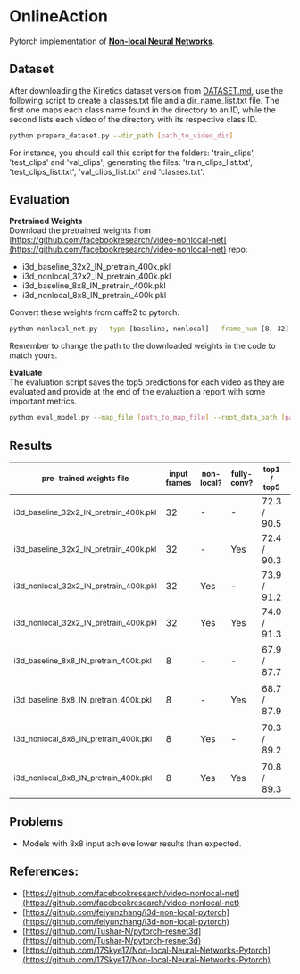 # OnlineAction
Pytorch implementation of [**Non-local Neural Networks**](https://arxiv.org/abs/1711.07971).

## Dataset
After downloading the Kinetics dataset version from [DATASET.md](https://github.com/facebookresearch/video-nonlocal-net/blob/master/DATASET.md), use the following script to create a classes.txt file and a dir_name_list.txt file. The first one maps each class name found in the directory to an ID, while the second lists each video of the directory with its respective class ID.
```bash
python prepare_dataset.py --dir_path [path_to_video_dir]
```
For instance, you should call this script for the folders: 'train_clips', 'test_clips' and 'val_clips'; generating the files: 'train_clips_list.txt', 'test_clips_list.txt', 'val_clips_list.txt' and 'classes.txt'.


## Evaluation

**Pretrained Weights**  
Download the pretrained weights from [https://github.com/facebookresearch/video-nonlocal-net](https://github.com/facebookresearch/video-nonlocal-net) repo:
- i3d_baseline_32x2_IN_pretrain_400k.pkl
- i3d_nonlocal_32x2_IN_pretrain_400k.pkl
- i3d_baseline_8x8_IN_pretrain_400k.pkl
- i3d_nonlocal_8x8_IN_pretrain_400k.pkl

Convert these weights from caffe2 to pytorch:
```bash
python nonlocal_net.py --type [baseline, nonlocal] --frame_num [8, 32]
```
Remember to change the path to the downloaded weights in the code to match yours.


**Evaluate**                                                                     
The evaluation script saves the top5 predictions for each video as they are evaluated and provide at the end of the evaluation a report with some important metrics.
```bash
python eval_model.py --map_file [path_to_map_file] --root_data_path [path_to_videos_dir] --output_file [output_file_path] --mode [test, val] --weights_file [path_to_pretrained_weights] [--baseline]
```

## Results
| <sub>pre-trained weights file</sub> | <sub>input frames</sub> | <sub>non-local?</sub> | <sub>fully-conv?</sub> | <sub>top1 / top5</sub> | <sub>reported by authors</sub> |
| ----------------------------------- | ----------------------- | --------------------- | ---------------------- | ----------------------- |--------------------------------|
| <sub>i3d_baseline_32x2_IN_pretrain_400k.pkl</sub> | 32 |  -  |  -  | 72.3 / 90.5 | <sub>73.3 / 90.7 (in paper)</sub> |
| <sub>i3d_baseline_32x2_IN_pretrain_400k.pkl</sub> | 32 |  -  | Yes | 72.4 / 90.3 | <sub>73.3 / 90.7 (in paper)</sub> |
| <sub>i3d_nonlocal_32x2_IN_pretrain_400k.pkl</sub> | 32 | Yes |  -  | 73.9 / 91.2 | <sub>74.9 / 91.6 (in paper)</sub> |
| <sub>i3d_nonlocal_32x2_IN_pretrain_400k.pkl</sub> | 32 | Yes | Yes | 74.0 / 91.3 | <sub>74.9 / 91.6 (in paper)</sub> |
| <sub>i3d_baseline_8x8_IN_pretrain_400k.pkl</sub>  |  8 |  -  |  -  | 67.9 / 87.7 | <sub>73.4 / 90.9 (in github page)</sub> |
| <sub>i3d_baseline_8x8_IN_pretrain_400k.pkl</sub>  |  8 |  -  | Yes | 68.7 / 87.9 | <sub>73.4 / 90.9 (in github page)</sub> |
| <sub>i3d_nonlocal_8x8_IN_pretrain_400k.pkl</sub>  |  8 | Yes |  -  | 70.3 / 89.2 | <sub>74.7 / 91.6 (in github page)</sub> |
| <sub>i3d_nonlocal_8x8_IN_pretrain_400k.pkl</sub>  |  8 | Yes | Yes | 70.8 / 89.3 | <sub>74.7 / 91.6 (in github page)</sub> |

## Problems
- Models with 8x8 input achieve lower results than expected.

## References:
- [https://github.com/facebookresearch/video-nonlocal-net](https://github.com/facebookresearch/video-nonlocal-net)
- [https://github.com/feiyunzhang/i3d-non-local-pytorch](https://github.com/feiyunzhang/i3d-non-local-pytorch)
- [https://github.com/Tushar-N/pytorch-resnet3d](https://github.com/Tushar-N/pytorch-resnet3d) 
- [https://github.com/17Skye17/Non-local-Neural-Networks-Pytorch](https://github.com/17Skye17/Non-local-Neural-Networks-Pytorch)
